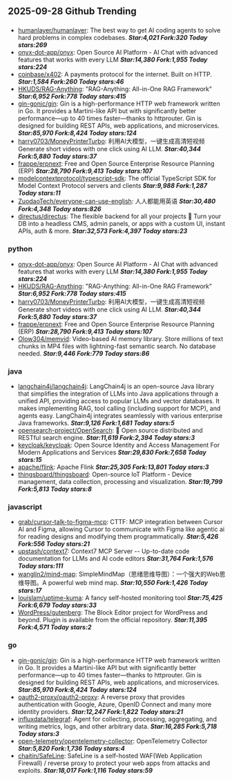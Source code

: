 ## 2025-09-28 Github Trending

### 
* [humanlayer/humanlayer](https://github.com/humanlayer/humanlayer): The best way to get AI coding agents to solve hard problems in complex codebases. ***Star:4,021 Fork:320 Today stars:269***
* [onyx-dot-app/onyx](https://github.com/onyx-dot-app/onyx): Open Source AI Platform - AI Chat with advanced features that works with every LLM ***Star:14,380 Fork:1,955 Today stars:224***
* [coinbase/x402](https://github.com/coinbase/x402): A payments protocol for the internet. Built on HTTP. ***Star:1,584 Fork:260 Today stars:46***
* [HKUDS/RAG-Anything](https://github.com/HKUDS/RAG-Anything): "RAG-Anything: All-in-One RAG Framework" ***Star:6,952 Fork:778 Today stars:415***
* [gin-gonic/gin](https://github.com/gin-gonic/gin): Gin is a high-performance HTTP web framework written in Go. It provides a Martini-like API but with significantly better performance—up to 40 times faster—thanks to httprouter. Gin is designed for building REST APIs, web applications, and microservices. ***Star:85,970 Fork:8,424 Today stars:124***
* [harry0703/MoneyPrinterTurbo](https://github.com/harry0703/MoneyPrinterTurbo): 利用AI大模型，一键生成高清短视频 Generate short videos with one click using AI LLM. ***Star:40,344 Fork:5,880 Today stars:37***
* [frappe/erpnext](https://github.com/frappe/erpnext): Free and Open Source Enterprise Resource Planning (ERP) ***Star:28,790 Fork:9,413 Today stars:107***
* [modelcontextprotocol/typescript-sdk](https://github.com/modelcontextprotocol/typescript-sdk): The official TypeScript SDK for Model Context Protocol servers and clients ***Star:9,988 Fork:1,287 Today stars:11***
* [ZuodaoTech/everyone-can-use-english](https://github.com/ZuodaoTech/everyone-can-use-english): 人人都能用英语 ***Star:30,480 Fork:4,348 Today stars:826***
* [directus/directus](https://github.com/directus/directus): The flexible backend for all your projects 🐰 Turn your DB into a headless CMS, admin panels, or apps with a custom UI, instant APIs, auth & more. ***Star:32,573 Fork:4,397 Today stars:23***

### python
* [onyx-dot-app/onyx](https://github.com/onyx-dot-app/onyx): Open Source AI Platform - AI Chat with advanced features that works with every LLM ***Star:14,380 Fork:1,955 Today stars:224***
* [HKUDS/RAG-Anything](https://github.com/HKUDS/RAG-Anything): "RAG-Anything: All-in-One RAG Framework" ***Star:6,952 Fork:778 Today stars:415***
* [harry0703/MoneyPrinterTurbo](https://github.com/harry0703/MoneyPrinterTurbo): 利用AI大模型，一键生成高清短视频 Generate short videos with one click using AI LLM. ***Star:40,344 Fork:5,880 Today stars:37***
* [frappe/erpnext](https://github.com/frappe/erpnext): Free and Open Source Enterprise Resource Planning (ERP) ***Star:28,790 Fork:9,413 Today stars:107***
* [Olow304/memvid](https://github.com/Olow304/memvid): Video-based AI memory library. Store millions of text chunks in MP4 files with lightning-fast semantic search. No database needed. ***Star:9,446 Fork:779 Today stars:86***

### java
* [langchain4j/langchain4j](https://github.com/langchain4j/langchain4j): LangChain4j is an open-source Java library that simplifies the integration of LLMs into Java applications through a unified API, providing access to popular LLMs and vector databases. It makes implementing RAG, tool calling (including support for MCP), and agents easy. LangChain4j integrates seamlessly with various enterprise Java frameworks. ***Star:9,126 Fork:1,681 Today stars:5***
* [opensearch-project/OpenSearch](https://github.com/opensearch-project/OpenSearch): 🔎 Open source distributed and RESTful search engine. ***Star:11,619 Fork:2,394 Today stars:3***
* [keycloak/keycloak](https://github.com/keycloak/keycloak): Open Source Identity and Access Management For Modern Applications and Services ***Star:29,830 Fork:7,658 Today stars:15***
* [apache/flink](https://github.com/apache/flink): Apache Flink ***Star:25,305 Fork:13,801 Today stars:3***
* [thingsboard/thingsboard](https://github.com/thingsboard/thingsboard): Open-source IoT Platform - Device management, data collection, processing and visualization. ***Star:19,799 Fork:5,813 Today stars:8***

### javascript
* [grab/cursor-talk-to-figma-mcp](https://github.com/grab/cursor-talk-to-figma-mcp): CTTF: MCP integration between Cursor AI and Figma, allowing Cursor to communicate with Figma like agentic ai for reading designs and modifying them programmatically. ***Star:5,426 Fork:556 Today stars:21***
* [upstash/context7](https://github.com/upstash/context7): Context7 MCP Server -- Up-to-date code documentation for LLMs and AI code editors ***Star:31,764 Fork:1,576 Today stars:111***
* [wanglin2/mind-map](https://github.com/wanglin2/mind-map): SimpleMindMap（思绪思维导图）：一个强大的Web思维导图。A powerful web mind map. ***Star:10,550 Fork:1,426 Today stars:17***
* [louislam/uptime-kuma](https://github.com/louislam/uptime-kuma): A fancy self-hosted monitoring tool ***Star:75,425 Fork:6,679 Today stars:33***
* [WordPress/gutenberg](https://github.com/WordPress/gutenberg): The Block Editor project for WordPress and beyond. Plugin is available from the official repository. ***Star:11,395 Fork:4,571 Today stars:2***

### go
* [gin-gonic/gin](https://github.com/gin-gonic/gin): Gin is a high-performance HTTP web framework written in Go. It provides a Martini-like API but with significantly better performance—up to 40 times faster—thanks to httprouter. Gin is designed for building REST APIs, web applications, and microservices. ***Star:85,970 Fork:8,424 Today stars:124***
* [oauth2-proxy/oauth2-proxy](https://github.com/oauth2-proxy/oauth2-proxy): A reverse proxy that provides authentication with Google, Azure, OpenID Connect and many more identity providers. ***Star:12,247 Fork:1,822 Today stars:21***
* [influxdata/telegraf](https://github.com/influxdata/telegraf): Agent for collecting, processing, aggregating, and writing metrics, logs, and other arbitrary data. ***Star:16,285 Fork:5,718 Today stars:3***
* [open-telemetry/opentelemetry-collector](https://github.com/open-telemetry/opentelemetry-collector): OpenTelemetry Collector ***Star:5,820 Fork:1,736 Today stars:4***
* [chaitin/SafeLine](https://github.com/chaitin/SafeLine): SafeLine is a self-hosted WAF(Web Application Firewall) / reverse proxy to protect your web apps from attacks and exploits. ***Star:18,017 Fork:1,116 Today stars:59***
